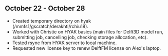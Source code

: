 ## October 22 - October 28
- Created temporary directory on hyak (/mmfs1/gscratch/derakhti/rchiu18).
- Worked with Christie on HYAK basics (main files for Delft3D model run, submitting job, cancelling job, checking storage allocation, etc).
- Tested rsync from HYAK server to local machine.
- Requested new license key to renew DelftFM license on Alex's laptop.
